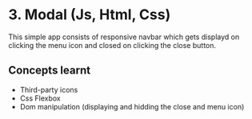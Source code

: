 # 3. Modal (Js, Html, Css)
This simple app consists of responsive navbar which gets displayd on clicking the menu icon and closed on clicking the close button.
## Concepts learnt
- Third-party icons
- Css Flexbox
- Dom manipulation (displaying and hidding the close and menu icon)